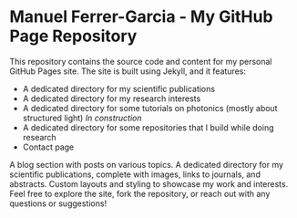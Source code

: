 # Manuel Ferrer-Garcia - My GitHub Page Repository
This repository contains the source code and content for my personal GitHub Pages site. The site is built using Jekyll, and it features:

- A dedicated directory for my scientific publications
- A dedicated directory for my research interests
- A dedicated directory for some tutorials on photonics (mostly about structured light) *In construction*
- A dedicated directory for some repositories that I build while doing research
- Contact page


A blog section with posts on various topics.
A dedicated directory for my scientific publications, complete with images, links to journals, and abstracts.
Custom layouts and styling to showcase my work and interests.
Feel free to explore the site, fork the repository, or reach out with any questions or suggestions!
